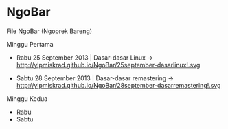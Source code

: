 NgoBar
======

File NgoBar (Ngoprek Bareng)

Minggu Pertama

- Rabu 25 September 2013 | 
  Dasar-dasar Linux -> http://ylpmiskrad.github.io/NgoBar/25september-dasarlinux!.svg
  
- Sabtu 28 September 2013 | 
  Dasar-dasar remastering -> http://ylpmiskrad.github.io/NgoBar/28september-dasarremastering!.svg

Minggu Kedua

- Rabu
- Sabtu
